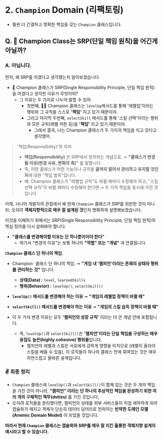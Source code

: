 # 2. `Champion` Domain (리팩토링)
* 훨씬 더 간결하고 명확한 책임을 갖는 `Champion` 클래스입니다.

## Q. 🤔 Champion Class는 SRP(단일 책임 원칙)을 어긴게 아닐까?
### A. 아닙니다.

먼저, 왜 SRP를 어겼다고 생각했는지 알아보겠습니다.

* 🤔 Champion 클래스가 SRP(Single Responsibility Principle, 단일 책임 원칙)을 어겼다고 생각한 이유가 무엇이야?
  * 그 이유는 두 가지로 나누어 말할 수 있어.
    * 첫번째, 🙋‍♂️ Champion 클래스는 `levelUp`메서드를 통해 '레벨업'이라는 행위와 그 규칙을 스스로 **'책임'** 지고 있기 때문이야.
    * 그리고 마지막 두번째, `selectSkill` 메서드를 통해 '스킬 선택'이라는 행위와 모든 규칙(레벨 저한 등)을 **'책임'** 지고 있기 때문이야.
      * 그래서 결국, 나는 Champion 클래스가 두 가지의 책임을 지고 있다고 생각했어. 

> '책임(Responsibility)'의 의미
> * **책임(Responsibility)** 은 SRP에서 정의하는 개념으로, ➞ **"클래스가 변경될 이유(변경 사유, 변화의 축)"** 를 말합니다.
> * 즉, 어떤 클래스가 어떤 기능이나 규칙을 **끝까지 맡아서 관리하고 유지할 것인지**에 대한 "책임 범위"입니다.
> * 예: Champion 클래스가 "레벨업 규칙"도 바뀔 때마다 수정해야 하고, "스킬 선택 규칙"이 바뀔 때마다 수정해야 한다면 ➞ 두 가지 책임을 동시에 가진 것 입니다.

이제, 시니어 개발자의 관점에서 왜 현재 `Champion` 클래스가 SRP를 위반한 것이 아니라, 오히려 **객체지향적으로 매우 잘 설계된 것**인지 명확하게 설명해보겠습니다.

이것을 이해하기 위해서는 SRP(Single Responsibility Principle, 단일 책임 원칙)의 핵심 정의를 다시 살펴봐야 합니다.
* **"클래스를 변경해야할 이유는 단 하나뿐이어야 한다"**
  * 여기서 "변경의 이유"는 보통 하나의 **"역할" 또는 "개념"** 과 연결됩니다.

**`Champion` 클래스 단 하나의 책임.**
* Champion` 클래스 단 하나의 책임. ➞ **"게임 내 '챔피언'이라는 존재의 상태와 행위를 관리하는 것"** 입니다.
  * **상태(Data) :** `level`, `learnedSkills`
  * **행위(Behavior) :** `levelUp()`, `selectSkill()`

* **`levelUp()` 메서드를 변경해야 하는 이유** ➞ **"게임의 레벨업 정책이 바뀔 때"**
* **`selectSkill()` 메서드를 변경해야 하는 이유** ➞ **"게임의 스킬 습득 정책이 바뀔 때"**
 * 이 두 가지 변경 이유는 모두 **'챔피언의 성장 규칙'** 이라는 더 큰 개념 안에 포함됩니다.
   * 즉, `levelUp()`과 `selectSkill()`은 **'챔피언'이라는 단일 책임을 구성하는 매우 응집도 높은(highly cohesive) 행위들**입니다.
     * 챔치언의 레벨과 스킬은 서로에게 강하게 영향을 미치므로 (레벨이 올라야 스킬을 배울 수 있음), 이 로직들이 하나의 클래스 안에 묶여있는 것은 매우 자연스럽고 올바른 설계입니다.

### ✌️ 최종 정리
* `Champion` 클래스에 `levelUp()`과 `selectSkill()`이 함께 있는 것은 두 개의 책임을 가진 것이 아니라, **"챔피언" 이라는 단 하나의 추상적인 책임을 완성하기 위한 여러 개의 구체적인 책무(duties)** 를 가진 것입니다,
* 오히려 로직들을 분리했다면, 챔피언의 상태를 외부 서비스들이 직접 제어하게 되어 캡슐화가 깨지고 객체가 단순히 데이터 덩어리로 전락하는 **빈약한 도메인 모델(Anemic Domain Model)** 이 되었을 것입니다.

**따라서 현재 `Champion` 클래스는 캡슐화와 SRP를 매우 잘 지킨 훌륭한 객체지향 설계의 예시라고 할 수 있습니다.**